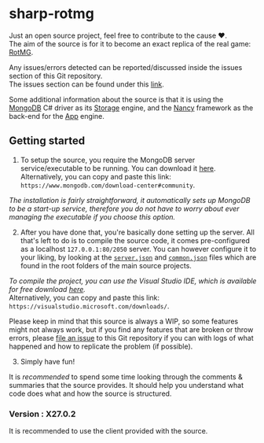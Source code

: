 # sharp-rotmg
Just an open source project, feel free to contribute to the cause :heart:.  
The aim of the source is for it to become an exact replica of the real game: [RotMG](https://www.realmofthemadgod.com/).

Any issues/errors detected can be reported/discussed inside the issues section of this Git repository.   
The issues section can be found under this [link](https://github.com/iDilly/sharp/issues).

Some additional information about the source is that it is using the [MongoDB](https://www.mongodb.com/) C# driver as its [Storage](https://github.com/iDilly/sharp/tree/master/common) engine, and the [Nancy](https://github.com/NancyFx/Nancy) framework as the back-end for the [App](https://github.com/iDilly/sharp/tree/master/server) engine.

## Getting started
1. To setup the source, you require the MongoDB server service/executable to be running. You can download it [here](https://www.mongodb.com/download-center#community).   
Alternatively, you can copy and paste this link: `https://www.mongodb.com/download-center#community`.

*The installation is fairly straightforward, it automatically sets up MongoDB to be a start-up service, therefore you do not have to worry about ever managing the executable if you choose this option.*

2. After you have done that, you're basically done setting up the server. All that's left to do is to compile the source code, it comes pre-configured as a localhost `127.0.0.1:80/2050` server. You can however configure it to your liking, by looking at the [`server.json`](https://github.com/iDilly/sharp/blob/master/server/server.json) and [`common.json`](https://github.com/iDilly/sharp/blob/master/common/common.json) files which are found in the root folders of the main source projects.

*To compile the project, you can use the Visual Studio IDE, which is available for free download [here](https://visualstudio.microsoft.com/downloads/).*   
Alternatively, you can copy and paste this link: `https://visualstudio.microsoft.com/downloads/`.

Please keep in mind that this source is always a WIP, so some features might not always work, but if you find any features that are broken or throw errors, please [file an issue](https://github.com/iDilly/sharp/issues) to this Git repository if you can with logs of what happened and how to replicate the problem (if possible).

3. Simply have fun! 

It is *recommended* to spend some time looking through the comments & summaries that the source provides. It should help you understand what code does what and how the source is structured.

### Version : X27.0.2
It is recommended to use the client provided with the source.